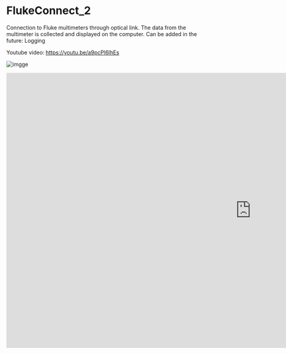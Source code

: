 # FlukeConnect_2
Connection to Fluke multimeters through optical link. The data from the multimeter is collected and displayed on the computer.
Can be added in the future: Logging

Youtube video: https://youtu.be/a9pcPl6lhEs

![imgge](https://i9.ytimg.com/vi_webp/dY-8LOdUMpo/sddefault.webp?v=a9pcPl6lhEs=CIDlv5YG&rs=AOn4CLC6tN-ZZkSCCI-2_YlN-jQpyLEuOA)

<iframe width="1280" height="720" src="https://www.youtube.com/embed/a9pcPl6lhEs" title="Fluke Communicator" frameborder="0" allow="accelerometer; autoplay; clipboard-write; encrypted-media; gyroscope; picture-in-picture" allowfullscreen></iframe>
